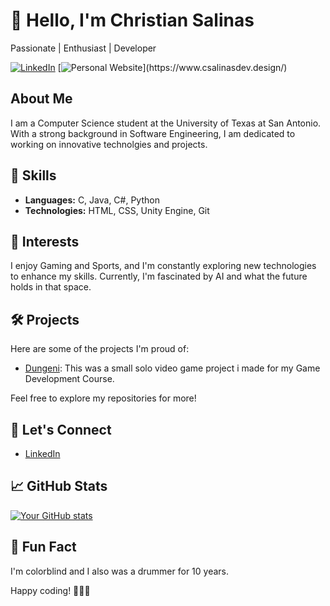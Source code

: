 # 👋 Hello, I'm Christian Salinas

Passionate | Enthusiast | Developer

[![LinkedIn](https://img.shields.io/badge/LinkedIn-Connect-blue)](https://www.linkedin.com/in/christian--salinas/)
[![Personal Website]([https://img.shields.io/badge/Personal%20%Website-1C2541](https://img.shields.io/badge/Personal%20Website-8A2BE2))](https://www.csalinasdev.design/)

## About Me

I am a Computer Science student at the University of Texas at San Antonio. With a strong background in Software Engineering, I am dedicated to working on innovative technolgies and projects.

## 🚀 Skills

- **Languages:** C, Java, C#, Python
- **Technologies:** HTML, CSS, Unity Engine, Git

## 🌱 Interests

I enjoy Gaming and Sports, and I'm constantly exploring new technologies to enhance my skills. Currently, I'm fascinated by AI and what the future holds in that space.

## 🛠️ Projects

Here are some of the projects I'm proud of:

- [Dungeni](https://github.com/ChristianSalinas722/Dungeni): This was a small solo video game project i made for my Game Development Course.

Feel free to explore my repositories for more!

## 🤝 Let's Connect

- [LinkedIn](https://www.linkedin.com/in/christian--salinas/)


## 📈 GitHub Stats

[![Your GitHub stats](https://github-readme-stats.vercel.app/api?username=ChristianSalinas722&show_icons=true&hide=contribs,prs)](https://github.com/ChristianSalinas722)

## 🎉 Fun Fact

I'm colorblind and I also was a drummer for 10 years.

Happy coding! 👨‍💻✨
